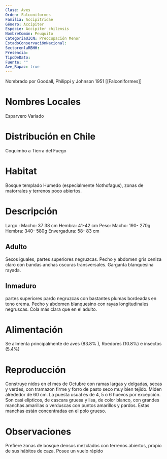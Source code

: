 ```yaml
---
Clase: Aves
Orden: Falconiformes
Familia: Accipitridae
Género: Accipiter
Especie: Accipiter chilensis
NombreComún: Peuquito
CategoríaUICN: Preocupación Menor
EstadoConservaciónNacional: 
SectorenlaRBHH: 
Presencia: 
TipoDeDato: 
Fuente: ""
Ave_Rapaz: true
---
```

Nombrado por Goodall, Philippi y Johnson 1951
[[Falconiformes]]
# Nombres Locales
Esparvero Variado

# Distribución en Chile
Coquimbo a Tierra del Fuego
# Habitat
Bosque templado Humedo (especialmente Nothofagus), zonas de matorrales y terrenos poco abiertos.
# Descripción
Largo :  Macho: 37 38 cm Hembra: 41-42 cm
Peso: Macho:  190- 270g Hembra: 340- 580g 
Envergadura: 58- 83 cm
## Adulto
Sexos iguales, partes superiores negruzcas. Pecho y abdomen gris ceniza claro con bandas anchas oscuras transversales. Garganta blanquesina rayada.
## Inmaduro
partes superiores pardo negruzcas con bastantes plumas bordeadas en tono crema. Pecho y abdomen blanquesino con rayas longitudinales negruscas. Cola más clara que en el adulto.
# Alimentación
Se alimenta principalmente de aves (83.8% ), Roedores (10.8%) e insectos (5.4%)
# Reproducción
Construye nidos en el mes de Octubre con ramas largas y delgadas, secas y verdes, con tramazon firme y forro de pasto seco muy bien tejido. Miden alrededor de 60 cm. La puesta usual es de 4, 5 o 6 huevos por excepción. Son casi elípticos, de cascara gruesa y lisa, de color blanco, con grandes manchas amarillas o verduscas con puntos amarillos y pardos. Estas manchas están concentradas en el polo grueso.
# Observaciones
Prefiere zonas de bosque densos mezclados con terrenos abiertos, propio de sus hábitos de caza. Posee un vuelo rápido 